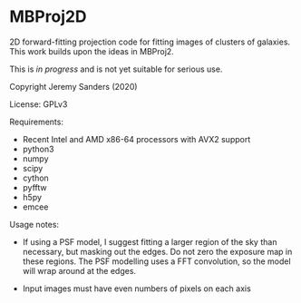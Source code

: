MBProj2D
========

2D forward-fitting projection code for fitting images of clusters of
galaxies. This work builds upon the ideas in MBProj2.

This is *in progress* and is not yet suitable for serious use.

Copyright Jeremy Sanders (2020)

License: GPLv3

Requirements:
 - Recent Intel and AMD x86-64 processors with AVX2 support
 - python3
 - numpy
 - scipy
 - cython
 - pyfftw
 - h5py
 - emcee

Usage notes:

 - If using a PSF model, I suggest fitting a larger region of the sky than necessary, but masking out the edges. Do not zero the exposure map in these regions. The PSF modelling uses a FFT convolution, so the model will wrap around at the edges.
 
 - Input images must have even numbers of pixels on each axis
 